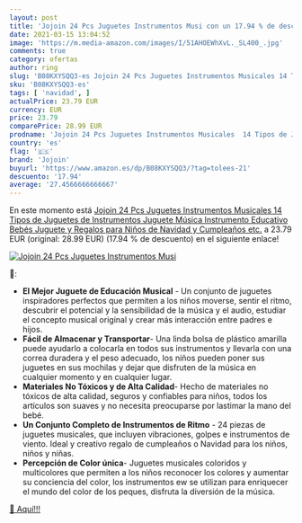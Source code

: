 ```yaml
---
layout: post
title: 'Jojoin 24 Pcs Juguetes Instrumentos Musi con un 17.94 % de descuento'
date: 2021-03-15 13:04:52
image: 'https://m.media-amazon.com/images/I/51AHOEWhXvL._SL400_.jpg'
comments: true
category: ofertas
author: ring
slug: 'B08KXYSQQ3-es Jojoin 24 Pcs Juguetes Instrumentos Musicales 14 Tipos de...'
sku: 'B08KXYSQQ3-es'
tags: [ 'navidad', ]
actualPrice: 23.79 EUR
currency: EUR
price: 23.79
comparePrice: 28.99 EUR
prodname: 'Jojoin 24 Pcs Juguetes Instrumentos Musicales  14 Tipos de Juguetes de Instrumentos  Juguete Música Instrumento  Educativo Bebés  Juguete y Regalos para Niños de Navidad y Cumpleaños etc.'
country: 'es'
flag: '🇪🇸'
brand: 'Jojoin'
buyurl: 'https://www.amazon.es/dp/B08KXYSQQ3/?tag=tolees-21'
descuento: '17.94'
average: '27.4566666666667'
---
```


En este momento está [Jojoin 24 Pcs Juguetes Instrumentos Musicales  14 Tipos de Juguetes de Instrumentos  Juguete Música Instrumento  Educativo Bebés  Juguete y Regalos para Niños de Navidad y Cumpleaños etc.](https://www.amazon.es/dp/B08KXYSQQ3/?tag=tolees-21) a 23.79 EUR (original: 28.99 EUR) (17.94 %  de descuento) en el siguiente enlace!

[![Jojoin 24 Pcs Juguetes Instrumentos Musi](https://m.media-amazon.com/images/I/51AHOEWhXvL._SL400_.jpg)](https://www.amazon.es/dp/B08KXYSQQ3/?tag=tolees-21)

🔎:

- <b>El Mejor Juguete de Educación Musical</b> - Un conjunto de juguetes inspiradores perfectos que permiten a los niños moverse, sentir el ritmo, descubrir el potencial y la sensibilidad de la música y el audio, estudiar el concepto musical original y crear más interacción entre padres e hijos.
- <b>Fácil de Almacenar y Transportar</b>- Una linda bolsa de plástico amarilla puede ayudarlo a colocarla en todos sus instrumentos y llevarla con una correa duradera y el peso adecuado, los niños pueden poner sus juguetes en sus mochilas y dejar que disfruten de la música en cualquier momento y en cualquier lugar.
- <b>Materiales No Tóxicos y de Alta Calidad</b>- Hecho de materiales no tóxicos de alta calidad, seguros y confiables para niños, todos los artículos son suaves y no necesita preocuparse por lastimar la mano del bebé.
- <b>Un Conjunto Completo de Instrumentos de Ritmo</b> - 24 piezas de juguetes musicales, que incluyen vibraciones, golpes e instrumentos de viento. Ideal y creativo regalo de cumpleaños o Navidad para los niños, niños y niñas.
- <b>Percepción de Color única</b>- Juguetes musicales coloridos y multicolores que permiten a los niños reconocer los colores y aumentar su conciencia del color, los instrumentos ew se utilizan para enriquecer el mundo del color de los peques, disfruta la diversión de la música.

[🛒 Aquí!!!](https://www.amazon.es/dp/B08KXYSQQ3/?tag=tolees-21)
